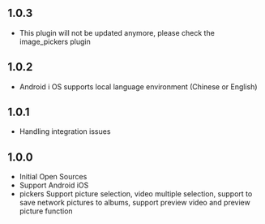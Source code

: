 ## 1.0.3
* This plugin will not be updated anymore, please check the image_pickers plugin
## 1.0.2
* Android i OS supports local language environment (Chinese or English)
## 1.0.1
* Handling integration issues
## 1.0.0
* Initial Open Sources
* Support Android iOS
* pickers Support picture selection, video multiple selection, support to save network pictures to albums, support preview video and preview picture function

